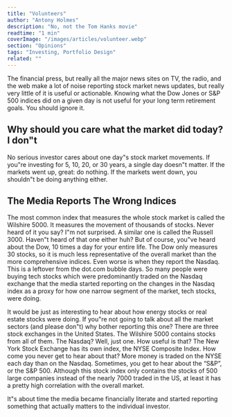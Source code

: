 ```yaml
---
title: "Volunteers"
author: "Antony Holmes"
description: "No, not the Tom Hanks movie"
readtime: "1 min"
coverImage: "/images/articles/volunteer.webp"
section: "Opinions"
tags: "Investing, Portfolio Design"
related: ""
---
```


The financial press, but really all the major news sites on TV, the radio, and the web make a lot of noise reporting stock market news updates, but really very little of it is useful or actionable. Knowing what the Dow Jones or S&P 500 indices did on a given day is not useful for your long term retirement goals. You should ignore it.

<h2 class="mt-6">Why should you care what the market did today? I don"t</h2>

No serious investor cares about one day"s stock market movements. If you"re investing for 5, 10, 20, or 30 years, a single day doesn"t matter. If the markets went up, great: do nothing. If the markets went down, you shouldn"t be doing anything either.

<h2 class="mt-6">The Media Reports The Wrong Indices</h2>

The most common index that measures the whole stock market is called the Wilshire 5000. It measures the movement of thousands of stocks. Never heard of it you say? I"m not surprised. A similar one is called the Russell 3000. Haven"t heard of that one either huh? But of course, you"ve heard about the Dow, 10 times a day for your entire life. The Dow only measures 30 stocks, so it is much less representative of the overall market than the more comprehensive indices.
Even worse is when they report the Nasdaq. This is a leftover from the dot.com bubble days. So many people were buying tech stocks which were predominantly traded on the Nasdaq exchange that the media started reporting on the changes in the Nasdaq index as a proxy for how one narrow segment of the market, tech stocks, were doing.

It would be just as interesting to hear about how energy stocks or real estate stocks were doing. If you"re not going to talk about all the market sectors (and please don"t) why bother reporting this one? There are three stock exchanges in the United States. The Wilshire 5000 contains stocks from all of them. The Nasdaq? Well, just one. How useful is that? The New York Stock Exchange has its own index, the NYSE Composite Index. How come you never get to hear about that? More money is traded on the NYSE each day than on the Nasdaq. Sometimes, you get to hear about the “S&P”, or the S&P 500. Although this stock index only contains the stocks of 500 large companies instead of the nearly 7000 traded in the US, at least it has a pretty high correlation with the overall market.

It"s about time the media became financially literate and started reporting something that actually matters to the individual investor.
